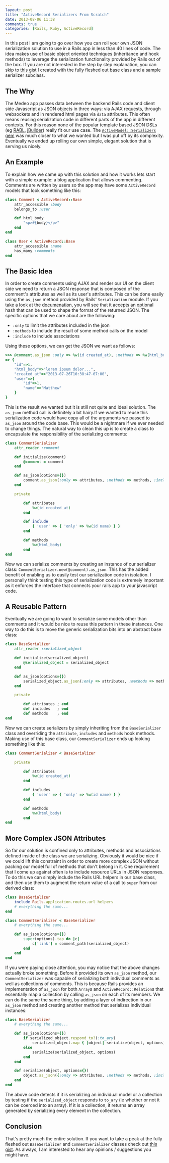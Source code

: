 ```yaml
---
layout: post
title: "ActiveRecord Serializers From Scratch"
date: 2013-08-06 11:38
comments: true
categories: [Rails, Ruby, ActiveRecord]
---
```


In this post I am going to go over how you can roll your own JSON serialization solution to use in a Rails app in less than 40 lines of code. The idea makes use of basic object oriented techniques (inheritance and hook methods) to leverage the serialization functionality provided by Rails out of the box.<!-- more --> If you are not interested in the step by step explanation, you can skip to [this gist](https://gist.github.com/matthewrobertson/6129035) I created with the fully fleshed out base class and a sample serializer subclass.

## The Why

The Medeo app passes data between the backend Rails code and client side Javascript as JSON objects in three ways: via AJAX requests, through websockets and in rendered html pages via `data` attributes. This often means reusing serialization code in different parts of the app in different contexts. For this reason none of the popular template based JSON DSLs (eg [RABL](https://github.com/nesquena/rabl), [jBuilder](https://github.com/rails/jbuilder)) really fit our use case. The [`ActiveModel::Serializers` gem](https://github.com/rails-api/active_model_serializers) was much closer to what we wanted but I was put off by its complexity. Eventually we ended up rolling our own simple, elegant solution that is serving us nicely.

## An Example

To explain how we came up with this solution and how it works lets start with a simple example: a blog application that allows commenting. Comments are written by users so the app may have some `ActiveRecord` models that look something like this:

```ruby
class Comment < ActiveRecord::Base
	attr_accessible :body
	belongs_to :user

	def html_body
		"<p>#{body}</p>"
	end
end

class User < ActiveRecord::Base
	attr_accessible :name
	has_many :comments
end
```

## The Basic Idea

In order to create comments using AJAX and render our UI on the client side we need to return a JSON response that is composed of the comment's attributes as well as its user's attributes. This can be done easily using the `as_json` method provided by Rails' `Serialization` module. If you take a look at the [documenation](http://api.rubyonrails.org/classes/ActiveModel/Serializers/JSON.html), you will see that it accepts an optional hash that can be used to shape the format of the returned JSON. The specific options that we care about are the following:

- `:only` to limit the attributes included in the json
- `:methods` to include the result of some method calls on the model
- `:include` to include associations

Using these options, we can get the JSON we want as follows:

```ruby
>>> @comment.as_json :only => %w(id created_at), :methods => %w(html_body), :include => { 'user' => { 'only' => %w(id name) } }
=> {
	"id"=>1,
	"html_body"=>"lorem ipsum dolor...",
	"created_at"=>"2013-07-26T10:38:47-07:00",
	"user"=>{
		"id"=>1,
		"name"=>"Matthew"
	}
}
```

This is the result we wanted but it is still not quite and ideal solution. The `as_json` method call is definitely a bit hairy.If we wanted to reuse this serialization code would have copy all of the arguments we passed to `as_json` around the code base. This would be a nightmare if we ever needed to change things. The natural way to clean this up is to create a class to encapsulate the responsibility of the serializing comments:

```ruby
class CommentSerializer
	attr_reader :comment

	def initialize(comment)
		@comment = comment
	end

	def as_json(options={})
		comment.as_json(:only => attributes, :methods => methods, :include => include).merge(options)
	end

	private

		def attributes
			%w(id created_at)
		end

		def include
			{ 'user' => { 'only' => %w(id name) } }
		end

		def methods
			%w(html_body)
		end
end
```

Now we can serialize comments by creating an instance of our serializer class: `CommentSerializer.new(@comment).as_json`. This has the added benefit of enabling us to easily test our serialization code in isolation. I personally think testing this type of serialization code is extremely important as it enforces the interface that connects your rails app to your javascript code.

## A Reusable Pattern

Eventually we are going to want to serialize some models other than comments and it would be nice to reuse this pattern in these instances. One way to do this is to move the generic serialization bits into an abstract base class:

```ruby
class BaseSerializer
	attr_reader :serialized_object

	def initialize(serialized_object)
		@serialized_object = serialized_object
	end

	def as_json(options={})
		serialized_object.as_json(:only => attributes, :methods => methods, :include => includes).merge(options)
	end

	private

		def attributes ; end
		def includes   ; end
		def methods    ; end
end
```

Now we can create serializers by simply inheriting from the `BaseSerializer` class and overriding the `attribute`, `includes` and `methods` hook methods. Making use of this base class, our `CommentSerializer` ends up looking something like this:

```ruby
class CommentSerializer < BaseSerializer

	private

		def attributes
			%w(id created_at)
		end

		def includes
			{ 'user' => { 'only' => %w(id name) } }
		end

		def methods
			%w(html_body)
		end
end
```

## More Complex JSON Attributes

So far our solution is confined only to attributes, methods and associations defined inside of the class we are serializing. Obviously it would be nice if we could lift this constraint in order to create more complex JSON without packing our model full of methods that don't belong in it. One requirement that I come up against often is to include resource URLs in JSON responses. To do this we can simply include the Rails URL helpers in our base class, and then use them to augment the return value of a call to `super` from our derived class:

```ruby
class BaseSerializer
	include Rails.application.routes.url_helpers
	# everything the same...
end

class CommentSerializer < BaseSerializer
	# everything the same...

	def as_json(options={})
		super(options).tap do |c|
			c['link'] = comment_path(serialized_object)
		end
	end
end
```

If you were paying close attention, you may notice that the above changes actually broke something. Before it provided its own `as_json` method, our `CommentSerializer` was capable of serializing both individual comments as well as collections of comments. This is because Rails provides an implementation of `as_json` for both `Array`s and `ActiveRecord::Relation`s that essentially map a collection by calling `as_json` on each of its members. We can do the same the same thing, by adding a layer of indirection in our `as_json` method and creating another method that serializes individual instances:


```ruby
class BaseSerializer
	# everything the same...

	def as_json(options={})
		if serialized_object.respond_to?(:to_ary)
			serialized_object.map { |object| serialize(object, options) }
		else
			serialize(serialized_object, options)
		end
	end

	def serialize(object, options={})
		object.as_json({:only => attributes, :methods => methods, :include => includes}.merge(options))
	end
end
```

The above code detects if it is serializing an individual model or a collection by testing if the `serialized_object` responds to `to_ary` (ie whether or not it can be coerced into an array). If it is a collection, it returns an array generated by serializing every element in the collection.

## Conclusion

That's pretty much the entire solution. If you want to take a peak at the fully fleshed out `BaseSerializer` and `CommentSerializer` classes check out [this gist](https://gist.github.com/matthewrobertson/6129035). As always, I am interested to hear any opinions / suggestions you might have.
